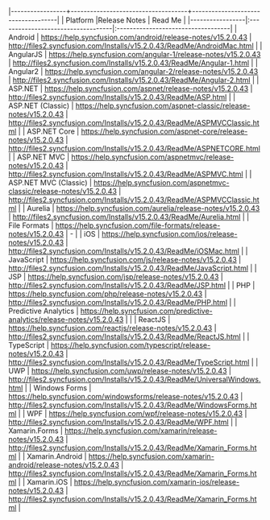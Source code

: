 |-----------------+------------------------------------+------------------------------------|
|   Platform      |Release Notes                       | Read Me                            |
|-----------------|:-----------------------------------|:-----------------------------------|
| Android                      | <https://help.syncfusion.com/android/release-notes/v15.2.0.43>                          | <http://files2.syncfusion.com/Installs/v15.2.0.43/ReadMe/AndroidMac.html>        |
| AngularJS                    | <https://help.syncfusion.com/angular-1/release-notes/v15.2.0.43>                        | <http://files2.syncfusion.com/Installs/v15.2.0.43/ReadMe/Angular-1.html>         |
| Angular2                 	   | <https://help.syncfusion.com/angular-2/release-notes/v15.2.0.43>                        | <http://files2.syncfusion.com/Installs/v15.2.0.43/ReadMe/Angular-2.html>         |
| ASP.NET                      | <https://help.syncfusion.com/aspnet/release-notes/v15.2.0.43>                           | <http://files2.syncfusion.com/Installs/v15.2.0.43/ReadMe/ASP.html>               |
| ASP.NET (Classic)            | <https://help.syncfusion.com/aspnet-classic/release-notes/v15.2.0.43>                   | <http://files2.syncfusion.com/Installs/v15.2.0.43/ReadMe/ASPMVCClassic.html>     |
| ASP.NET Core	               | <https://help.syncfusion.com/aspnet-core/release-notes/v15.2.0.43>                      | <http://files2.syncfusion.com/Installs/v15.2.0.43/ReadMe/ASPNETCORE.html>        |
| ASP.NET MVC                  | <https://help.syncfusion.com/aspnetmvc/release-notes/v15.2.0.43>                        | <http://files2.syncfusion.com/Installs/v15.2.0.43/ReadMe/ASPMVC.html>            |
| ASP.NET MVC (Classic)        | <https://help.syncfusion.com/aspnetmvc-classic/release-notes/v15.2.0.43>                | <http://files2.syncfusion.com/Installs/v15.2.0.43/ReadMe/ASPMVCClassic.html>     |
| Aurelia                      | <https://help.syncfusion.com/aurelia/release-notes/v15.2.0.43>                          | <http://files2.syncfusion.com/Installs/v15.2.0.43/ReadMe/Aurelia.html>           |
| File Formats                 | <https://help.syncfusion.com/file-formats/release-notes/v15.2.0.43>                     | -                                                                                |
| iOS                          | <https://help.syncfusion.com/ios/release-notes/v15.2.0.43>                              | <http://files2.syncfusion.com/Installs/v15.2.0.43/ReadMe/iOSMac.html>            |
| JavaScript                   | <https://help.syncfusion.com/js/release-notes/v15.2.0.43>                               | <http://files2.syncfusion.com/Installs/v15.2.0.43/ReadMe/JavaScript.html>        |
| JSP                   	   | <https://help.syncfusion.com/jsp/release-notes/v15.2.0.43>                              | <http://files2.syncfusion.com/Installs/v15.2.0.43/ReadMe/JSP.html>               |
| PHP                  		   | <https://help.syncfusion.com/php/release-notes/v15.2.0.43>                              | <http://files2.syncfusion.com/Installs/v15.2.0.43/ReadMe/PHP.html>               |
| Predictive Analytics         | <https://help.syncfusion.com/predictive-analytics/release-notes/v15.2.0.43>             |                                                                                  |
| ReactJS                  	   | <https://help.syncfusion.com/reactjs/release-notes/v15.2.0.43>                          | <http://files2.syncfusion.com/Installs/v15.2.0.43/ReadMe/ReactJS.html>           | 
| TypeScript                   | <https://help.syncfusion.com/typescript/release-notes/v15.2.0.43>                       | <http://files2.syncfusion.com/Installs/v15.2.0.43/ReadMe/TypeScript.html>        |
| UWP                          | <https://help.syncfusion.com/uwp/release-notes/v15.2.0.43>                              | <http://files2.syncfusion.com/Installs/v15.2.0.43/ReadMe/UniversalWindows.html>  |
| Windows Forms                | <https://help.syncfusion.com/windowsforms/release-notes/v15.2.0.43>                     | <http://files2.syncfusion.com/Installs/v15.2.0.43/ReadMe/WindowsForms.html>      |
| WPF                          | <https://help.syncfusion.com/wpf/release-notes/v15.2.0.43>                              | <http://files2.syncfusion.com/Installs/v15.2.0.43/ReadMe/WPF.html>               |
| Xamarin.Forms                | <https://help.syncfusion.com/xamarin/release-notes/v15.2.0.43>                          | <http://files2.syncfusion.com/Installs/v15.2.0.43/ReadMe/Xamarin_Forms.html>     |
| Xamarin.Android              | <https://help.syncfusion.com/xamarin-android/release-notes/v15.2.0.43>                  | <http://files2.syncfusion.com/Installs/v15.2.0.43/ReadMe/Xamarin_Forms.html>     |
| Xamarin.iOS                  | <https://help.syncfusion.com/xamarin-ios/release-notes/v15.2.0.43>                      | <http://files2.syncfusion.com/Installs/v15.2.0.43/ReadMe/Xamarin_Forms.html>     |
